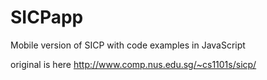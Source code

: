 SICPapp
=======

Mobile version of SICP with code examples in JavaScript



original is here http://www.comp.nus.edu.sg/~cs1101s/sicp/

